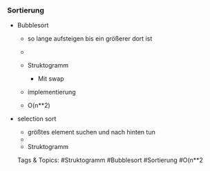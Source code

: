 ### Sortierung

- Bubblesort

	- so lange aufsteigen bis ein größerer dort ist
	- 
	- Struktogramm

		- Mit swap

	- implementierung
	- O(n**2)

- selection sort

	- größtes element suchen und nach hinten tun
	- 
	- Struktogramm

   Tags & Topics:
   #Struktogramm
   #Bubblesort
   #Sortierung
   #O(n**2